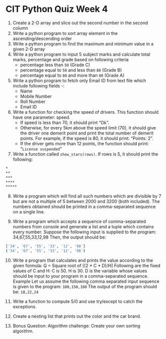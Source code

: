 # CIT Python Quiz Week 4

1. Create a 2-D array and slice out the second number in the second column
2. Write a python program to sort array element in the ascending/descending order
3. Write a python program to find the maximum and minimum value in a given 2-D array
4.  Write a python program to input 5 subject marks and calculate total marks, percentage and grade based on following criteria
    - percentage less than `50` (Grade C)
    - percentage equal to `50` and less than `80` (Grade B)
    - percentage equal to `80` and more than `80` (Grade A)
5. Write a python program to fetch only Email ID from text file  which include following fields -:
    - Name
    - Mobile Number
    - Roll Number
    - Email ID
6. Write a function for checking the speed of drivers. This function should have one parameter: speed.
    - If speed is less than 70, it should print “Ok”.
    - Otherwise, for every 5km above the speed limit (70), it should give the driver one demerit point and print the total number of demerit points. For example, if the speed is 80, it should print: “Points: 2”.
    - If the driver gets more than 12 points, the function should print: “`License suspended`”
7. Write a function called `show_stars(rows)`. If rows is 5, it should print the following:
```bash
*
**
***
****
*****
```
8. Write a program which will find all such numbers which are divisible by 7 but are not a multiple of 5 between 2000 and 3200 (both included).
The numbers obtained should be printed in a comma-separated sequence on a single line.

9. Write a program which accepts a sequence of comma-separated numbers from console and generate a list and a tuple which contains every number.
Suppose the following input is supplied to the program:
34,67,55,33,12,98
Then, the output should be:

```bash
['34', '67', '55', '33', '12', '98']
('34', '67', '55', '33', '12', '98')
```

10. Write a program that calculates and prints the value according to the given formula:
Q = Square root of [(2 * C * D)/H]
Following are the fixed values of C and H:
C is 50. H is 30.
D is the variable whose values should be input to your program in a comma-separated sequence.
Example
Let us assume the following comma separated input sequence is given to the program:
`100,150,180`
The output of the program should be:
`18,22,24`

11. Write a function to compute 5/0 and use try/except to catch the exceptions.

12. Create a nesting list that prints out the color and the car brand.

13. Bonus Question: Algorithm challenge: Create your own sorting algorithm.